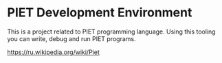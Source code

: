 # PIET Development Environment

This is a project related to PIET programming language. Using this tooling you can write, debug and run PIET programs.

https://ru.wikipedia.org/wiki/Piet
